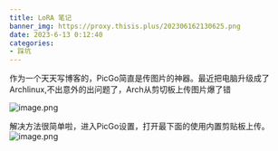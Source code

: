 ```yaml
---
title: LoRA 笔记
banner_img: https://proxy.thisis.plus/202306162130625.png
date: 2023-6-13 0:12:40
categories:
- 踩坑
---
```

作为一个天天写博客的，PicGo简直是传图片的神器。最近把电脑升级成了Archlinux,不出意外的出问题了，Arch从剪切板上传图片爆了错

![image.png](https://proxy.thisis.plus/202306162118377.png)

解决方法很简单啦，进入PicGo设置，打开最下面的使用内置剪贴板上传。
![image.png](https://proxy.thisis.plus/202306162122805.png)
